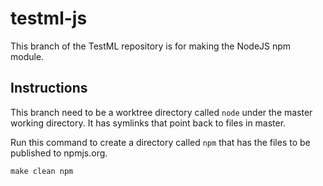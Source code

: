 testml-js
=========

This branch of the TestML repository is for making the NodeJS npm module.

## Instructions

This branch need to be a worktree directory called `node` under the master
working directory. It has symlinks that point back to files in master.

Run this command to create a directory called `npm` that has the files to be
published to npmjs.org.
```
make clean npm
```
